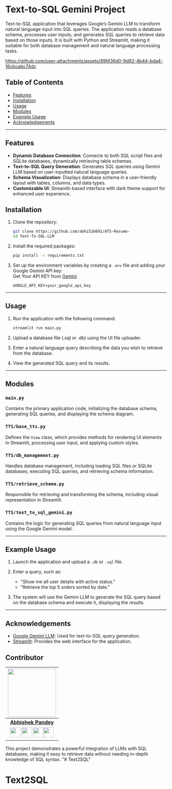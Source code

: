 # Text-to-SQL Gemini Project

Text-to-SQL application that leverages Google’s Gemini LLM to transform natural language input into SQL queries. The application reads a database schema, processes user inputs, and generates SQL queries to retrieve data based on those inputs. It is built with Python and Streamlit, making it suitable for both database management and natural language processing tasks.



https://github.com/user-attachments/assets/89f436d0-9d92-4b44-bda4-16cbcabc74dc


## Table of Contents

- [Features](#features)
- [Installation](#installation)
- [Usage](#usage)
- [Modules](#modules)
- [Example Usage](#example-usage)
- [Acknowledgements](#acknowledgements)

---

## Features

- **Dynamic Database Connection**: Connects to both SQL script files and SQLite databases, dynamically retrieving table schemas.
- **Text-to-SQL Query Generation**: Generates SQL queries using Gemini LLM based on user-inputted natural language queries.
- **Schema Visualization**: Displays database schema in a user-friendly layout with tables, columns, and data types.
- **Customizable UI**: Streamlit-based interface with dark theme support for enhanced user experience.

## Installation

1. Clone the repository:

   ```bash
   git clone https://github.com/abhi526691/ATS-Resume-
   cd Text-To-SQL-LLM
   ```

2. Install the required packages:

   ```bash
   pip install -r requirements.txt
   ```

3. Set up the environment variables by creating a `.env` file and adding your Google Gemini API key:<br>
   Get Your API KEY from [Gemini](https://ai.google.dev/gemini-api/docs/api-key)

   ```
   GOOGLE_API_KEY=your_google_api_key
   ```

---

## Usage

1. Run the application with the following command:

   ```bash
   streamlit run main.py
   ```

2. Upload a database file (.sql or .db) using the UI file uploader.
3. Enter a natural language query describing the data you wish to retrieve from the database.
4. View the generated SQL query and its results.

---

## Modules

### `main.py`

Contains the primary application code, initializing the database schema, generating SQL queries, and displaying the schema diagram.

### `TTS/base_tts.py`

Defines the `View` class, which provides methods for rendering UI elements in Streamlit, processing user input, and applying custom styles.

### `TTS/db_management.py`

Handles database management, including loading SQL files or SQLite databases, executing SQL queries, and retrieving schema information.

### `TTS/retrieve_schema.py`

Responsible for retrieving and transforming the schema, including visual representation in Streamlit.

### `TTS/text_to_sql_gemini.py`

Contains the logic for generating SQL queries from natural language input using the Google Gemini model.

---

## Example Usage

1. Launch the application and upload a `.db` or `.sql` file.
2. Enter a query, such as:

   - "Show me all user details with active status."
   - "Retrieve the top 5 orders sorted by date."

3. The system will use the Gemini LLM to generate the SQL query based on the database schema and execute it, displaying the results.

---

## Acknowledgements

- [Google Gemini LLM](https://cloud.google.com/): Used for text-to-SQL query generation.
- [Streamlit](https://streamlit.io/): Provides the web interface for the application.

## Contributor

<p align="center">

|                                                                                                                                                                                                                   <a href="https://github.com/abhi526691"><img src="https://avatars.githubusercontent.com/abhi526691" width="150px" height="150px" /></a>                                                                                                                                                                                                                    |
| :--------------------------------------------------------------------------------------------------------------------------------------------------------------------------------------------------------------------------------------------------------------------------------------------------------------------------------------------------------------------------------------------------------------------------------------------------------------------------------------------------------------------------------------------------------------------------: |
|                                                                                                                                                                                                                                                             **[Abhishek Pandey](https://github.com/abhi526691)**                                                                                                                                                                                                                                                              |
| <a href="https://github.com/abhi526691"><img src="https://cdn.iconscout.com/icon/free/png-256/github-108-438008.png" width="32px" height="32px"></a> <a href="https://www.instagram.com/_abhishek__pandey___/"><img src="https://cdn.iconscout.com/icon/free/png-512/free-instagram-216-721958.png" width="32px" height="32px"></a> <a href="https://www.linkedin.com/in/abhishek-pandey-1515aa171/"><img src="https://i.ibb.co/Kx2GSrT/linkedin.png" width="32px" height="32px"></a><a href="https://www.facebook.com/abhishek10548"><img src="https://cdn.iconscout.com/icon/free/png-512/free-facebook-263-721950.png" width="32px" height="32px"></a> |

This project demonstrates a powerful integration of LLMs with SQL databases, making it easy to retrieve data without needing in-depth knowledge of SQL syntax.
"# Text2SQL" 
# Text2SQL
